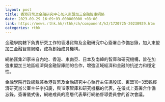 ```yaml
---
layout: post
title: 香港貨幣及金融研究中心加入東盟加三金融智庫網絡
date: 2023-09-29 16:09:03.000000000 +08:00
link: https://news.rthk.hk/rthk/ch/component/k2/1720725-20230929.htm
categories: rthk
---
```


金融學院轄下負責研究工作的香港貨幣及金融研究中心簽署合作備忘錄，加入東盟加三金融智庫網絡，成為創始成員機構。

網絡匯集21家來自內地、香港、東南亞、日本及南韓的智庫和研究機構，旨在加強東盟加三地區經濟與金融智庫間的合作，增強區域經濟和金融的抗逆力和穩定性。

金融學院行政總裁兼香港貨幣及金融研究中心執行主任馮殷諾、東盟10+3宏觀經濟研究辦公室主任李扣慶，與19家智庫和研究機構的代表，在儀式上簽署合作備忘錄。簽署儀式後，網絡成員的高層代表舉行網絡督導委員會的首次會議。

